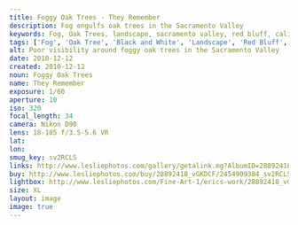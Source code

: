 ```yaml
---
title: Foggy Oak Trees - They Remember
description: Fog engulfs oak trees in the Sacramento Valley
keywords: Fog, Oak Trees, landscape, sacramento valley, red bluff, california, black and white
tags: ['Fog', 'Oak Tree', 'Black and White', 'Landscape', 'Red Bluff', 'California']
alt: Poor visibility around foggy oak trees in the Sacramento Valley
date: 2010-12-12
created: 2010-12-12
noun: Foggy Oak Trees
name: They Remember
exposure: 1/60
aperture: 10
iso: 320
focal_length: 34
camera: Nikon D90
lens: 18-105 f/3.5-5.6 VR
lat: 
lon: 
smug_key: sv2RCLS
links: http://www.lesliephotos.com/gallery/getalink.mg?AlbumID=28892418&AlbumKey=vGKDCF&ImageID=2454909384&ImageKey=sv2RCLS&how=forum&Page=1
buy: http://www.lesliephotos.com/buy/28892418_vGKDCF/2454909384_sv2RCLS/
lightbox: http://www.lesliephotos.com/Fine-Art-1/erics-work/28892418_vGKDCF#!i=2454909384&k=sv2RCLS&lb=1&s=A
size: XL
layout: image
image: true
---
```

